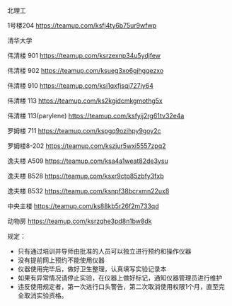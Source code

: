 
北理工

1号楼204  https://teamup.com/ksfj4ty6b75ur9wfwp


清华大学

伟清楼 901	  https://teamup.com/ksrzexnp34u5ydjfew

伟清楼 902  	https://teamup.com/ksueg3xo6gjhgqezxo

伟清楼 910	 https://teamup.com/ksi1qxfjsqj727iy64

伟清楼 113  	https://teamup.com/ks2kgidcmkgmothg5x

伟清楼 113(parylene)   	https://teamup.com/ksfyij2rg61tv32e4a

罗姆楼 711	  https://teamup.com/kspgq9ozihpy9goy2c

罗姆楼8-202	https://teamup.com/kszjur5wxi5557zpq2

逸夫楼 A509	https://teamup.com/ksa4a1weat82de3ysu

逸夫楼 B528	https://teamup.com/ksxr9ctp85zbfy3fxb

逸夫楼 B532	https://teamup.com/ksnpf38bcrxmn22ux8

中央主楼		https://teamup.com/ks88kb5r26f2m733qd

动物房		https://teamup.com/ksrzqhe3pd8n1bw8dk



规定：
-	只有通过培训并导师由批准的人员可以独立进行预约和操作仪器
-	没有提前网上预约不能使用仪器
-	仪器使用完毕后，做好卫生整理，认真填写实验记录本
-	如果有异常情况请停止实验，在仪器上做好标记，通知仪器管理员进行维护
-	违反使用规定者，第一次进行口头警告，第二次取消使用权限1个月，直至完全取消实验资格。

